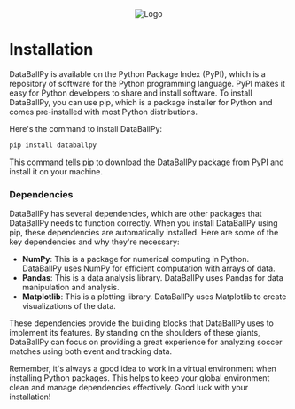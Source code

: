 <div align="center">
  <img src="https://github.com/Alek050/databallpy/assets/49450063/56100e87-c680-4dc1-82e5-4aa8fdbc8a34" alt="Logo">
</div>

# Installation

DataBallPy is available on the Python Package Index (PyPI), which is a repository of software for the Python programming language. PyPI makes it easy for Python developers to share and install software. To install DataBallPy, you can use pip, which is a package installer for Python and comes pre-installed with most Python distributions.

Here's the command to install DataBallPy:

```python
pip install databallpy
```

This command tells pip to download the DataBallPy package from PyPI and install it on your machine.

### Dependencies

DataBallPy has several dependencies, which are other packages that DataBallPy needs to function correctly. When you install DataBallPy using pip, these dependencies are automatically installed. Here are some of the key dependencies and why they're necessary:

- **NumPy**: This is a package for numerical computing in Python. DataBallPy uses NumPy for efficient computation with arrays of data.
- **Pandas**: This is a data analysis library. DataBallPy uses Pandas for data manipulation and analysis.
- **Matplotlib**: This is a plotting library. DataBallPy uses Matplotlib to create visualizations of the data.

These dependencies provide the building blocks that DataBallPy uses to implement its features. By standing on the shoulders of these giants, DataBallPy can focus on providing a great experience for analyzing soccer matches using both event and tracking data.

Remember, it's always a good idea to work in a virtual environment when installing Python packages. This helps to keep your global environment clean and manage dependencies effectively. Good luck with your installation!
